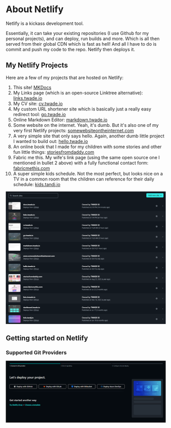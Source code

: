 # About Netlify

Netlify is a kickass development tool.

Essentially, it can take your existing repositories (I use Github for my personal projects), and can deploy, run builds and more.
Which is all then served from their global CDN which is fast as hell!
And all I have to do is commit and push my code to the repo.  Netlify then deploys it.

## My Netlify Projects
Here are a few of my projects that are hosted on Netlify:

1. This site!  [MKDocs](https://docs.twade.io)
2. My Links page (which is an open-source Linktree alternative): [links.twade.io](https://links.twade.io)
3. My CV site: [cv.twade.io](https://cv.twade.io)
4. My custom URL shortener site which is basically just a really easy redirect tool: [go.twade.io](https://go.twade.io)
5. Online Markdown Editor: [markdown.twade.io](https://markdown.twade.io)
6. Some website on the internet. Yeah, it's dumb. But it's also one of my very first Netlify projects: [somewebsiteontheinternet.com](https://www.somewebsiteontheinternet.com)
7. A very simple site that only says hello.  Again, another dumb little project I wanted to build out: [hello.twade.io](https://hello.twade.io)
8. An online book that I made for my children with some stories and other fun little things: [storiesfromdaddy.com](https://storiesfromdaddy.com/)
9. Fabric me this.  My wife's link page (using the same open source one I mentioned in bullet 2 above) with a fully functional contact form: [fabricmethis.com](https://www.fabricmethis.com/)
10. A super simple kids schedule. Not the most perfect, but looks nice on a TV in a common room that the children can reference for their daily schedule: [kids.tandj.io](https://kids.tandj.io/)

![Netlify](../img/netlify-projects.png "Netlify Projects")

## Getting started on Netlify

### Supported Git Providers

![Netlify](../img/netlify-git-providers.png "Netlify Git Providers")